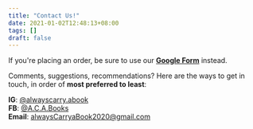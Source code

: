 ```yaml
---
title: "Contact Us!"
date: 2021-01-02T12:48:13+08:00
tags: []
draft: false
---
```

If you're placing an order, be sure to use our **[Google Form](https://forms.gle/yebh3XHyuUqe7xG8A)** instead.

Comments, suggestions, recommendations?
Here are the ways to get in touch, in order of **most preferred to least**:

**IG**: [@alwayscarry.abook](https://www.instagram.com/alwayscarry.abook)  
**FB**: [@A.C.A.Books](https://www.facebook.com/A.C.A.Books)  
**Email**: [alwaysCarryaBook2020@gmail.com](mailto:alwaysCarryaBook2020@gmail.com)

